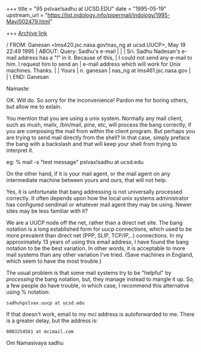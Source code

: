 +++
title = "95 pslvax!sadhu at UCSD.EDU"
date = "1995-05-19"
upstream_url = "https://list.indology.info/pipermail/indology/1995-May/002479.html"

+++
[Archive link](https://list.indology.info/pipermail/indology/1995-May/002479.html)

/ FROM:  Ganesan <lms420.jsc.nasa.gov!nas_ng at ucsd.UUCP>, May 19 22:49 1995
| ABOUT: Query: Sadhu's e-mail
|
| 
| Sri. Sadhu Nadesan's e-mail address has a "!" in it. Because of this,
| I could not send any e-mail to him. I request him to send an
| e-mail address which will work for Unix machines. Thanks.
| 
| Yours
| n. ganesan
| nas_ng at lms461.jsc.nasa.gov
|  
|
\ END: Ganesan


Namaste:

OK.  Will do.  So sorry for the inconvenience!  Pardon me for boring
others, but allow me to exlain.

You mention that you are using a unix system.  Normally any mail
client, such as mush, mailx, /bin/mail, pine, etc, will process the
bang correctly, if you are composing the mail from within the client
program.  But perhaps you are trying to send mail directly from the
shell?  In that case, simply preface the bang with a backslash and that
will keep your shell from trying to interpret it.

eg:
	% mail -s "test message" pslvax\!sadhu at ucsd.edu


On the other hand, if it is your mail agent, or the mail agent on any
intermediate machine between yours and ours, that will not help.

Yes, it is unfortunate that bang addressing is not universally
processed correctly.  It often depends upon how the local unix systems
administrator has configured sendmail or whatever mail agent they may
be using.  Newer sites may be less familiar with it?

We are a UUCP node off the net, rather than a direct net site.  The
bang notation is a long established form for uucp connections, which
used to be more prevalent than direct net (PPP, SLIP, TCP/IP,..)
connections.  In my approximately 13 years of using this email address,
I have found the bang notation to be the best variation.  In other
words, it is acceptable to more mail systems than any other variation
I've tried.  (Save machines in England, which seem to have the most
trouble.)

The usual problem is that some mail systems try to be "helpful" by
_processing_ the bang notation, but, they manage instead to mangle it
up.  So, a few people do have trouble, in which case, I recommend this
alternative using % notation:

	sadhu%pslvax.uucp at ucsd.edu


If that doesn't work, email to my mci address is autoforwarded to me.
There is a greater delay, but the address is:

	0003254561 at mcimail.com

Om Namasivaya
sadhu






